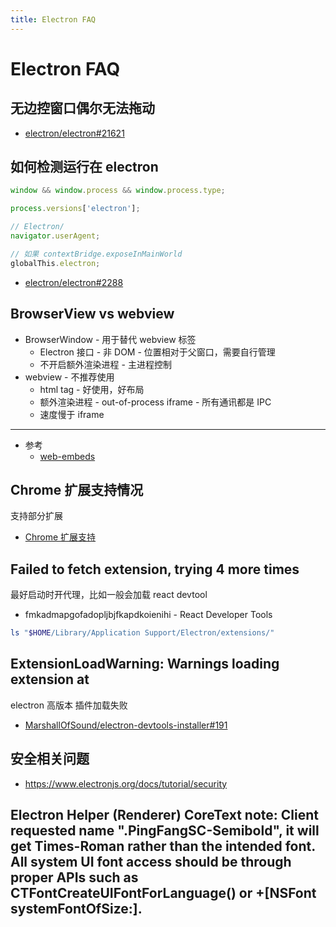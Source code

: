 ```yaml
---
title: Electron FAQ
---
```


# Electron FAQ

## 无边控窗口偶尔无法拖动

- [electron/electron#21621](https://github.com/electron/electron/issues/21621)

## 如何检测运行在 electron

```js
window && window.process && window.process.type;

process.versions['electron'];

// Electron/
navigator.userAgent;

// 如果 contextBridge.exposeInMainWorld
globalThis.electron;
```

- [electron/electron#2288](https://github.com/electron/electron/issues/2288)

## BrowserView vs webview

- BrowserWindow - 用于替代 webview 标签
  - Electron 接口 - 非 DOM - 位置相对于父窗口，需要自行管理
  - 不开启额外渲染进程 - 主进程控制
- webview - 不推荐使用
  - html tag - 好使用，好布局
  - 额外渲染进程 - out-of-process iframe - 所有通讯都是 IPC
  - 速度慢于 iframe

---

- 参考
  - [web-embeds](https://www.electronjs.org/docs/tutorial/web-embeds)

## Chrome 扩展支持情况

支持部分扩展

- [Chrome 扩展支持](https://www.electronjs.org/docs/api/extensions)

## Failed to fetch extension, trying 4 more times

最好启动时开代理，比如一般会加载 react devtool

- fmkadmapgofadopljbjfkapdkoienihi - React Developer Tools

```bash
ls "$HOME/Library/Application Support/Electron/extensions/"
```

## ExtensionLoadWarning: Warnings loading extension at

electron 高版本 插件加载失败

- [MarshallOfSound/electron-devtools-installer#191](https://github.com/MarshallOfSound/electron-devtools-installer/pull/191)

## 安全相关问题

- https://www.electronjs.org/docs/tutorial/security

## Electron Helper (Renderer) CoreText note: Client requested name ".PingFangSC-Semibold", it will get Times-Roman rather than the intended font. All system UI font access should be through proper APIs such as CTFontCreateUIFontForLanguage() or +[NSFont systemFontOfSize:].
